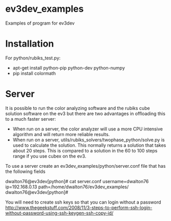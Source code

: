 ev3dev_examples
===============

Examples of program for ev3dev

Installation
===============
For python/rubiks_test.py:
- apt-get install python-pip python-dev python-numpy
- pip install colormath


Server
======
It is possible to run the color analyzing software and the rubiks cube solution
software on the ev3 but there are two advantages in offloading this to a much
faster server:

- When run on a server, the color analyzer will use a more CPU intensive algorithm
  and will return more reliable results.
- When run on a server, utils/rubiks_solvers/twophase_python/solve.py is used to
  calculate the solution.  This normally returns a solution that takes about 20 steps.
  This is compared to a solution in the 60 to 100 steps range if you use cubex on the ev3.

To use a server create an ev3dev_examples/python/server.conf file that has the following fields

dwalton76@ev3dev[python]# cat server.conf
username=dwalton76
ip=192.168.0.13
path=/home/dwalton76/ev3dev_examples/
dwalton76@ev3dev[python]#

You will need to create ssh keys so that you can login without a password
http://www.thegeekstuff.com/2008/11/3-steps-to-perform-ssh-login-without-password-using-ssh-keygen-ssh-copy-id/

